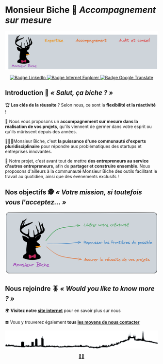 
# []() Monsieur Biche 🤝 _Accompagnement sur mesure_ 

<p align='center'>
    <img src='/images/monsieurbiche-banner-fr.png' alt='TODO image alt text' />
</p>

<!-- Social & useful links -->
<p align='center'>
    <!-- LinkedIn -->
    <a href='https://www.linkedin.com/monsieur-biche' title='Page LinkedIn de Monsieur Biche'>
        <img src="https://img.shields.io/badge/LinkedIn-1971c2?style=for-the-badge&logo=linkedin&logoColor=white" alt='Badge LinkedIn' />
    </a>
    <!-- Website -->
    <a href='https://monsieur-biche.fr' title='Site internet de Monsieur Biche'>
        <img src="https://img.shields.io/badge/Site internet-9c36b5?style=for-the-badge&logo=InternetExplorer&logoColor=white" alt='Badge Internet Explorer' />
    </a>
    <!-- English version -->
    <a href='https://github.com/MonsieurBiche/.github/blob/main/profile/README.en-US.md' title='Display this page in English'>
        <img src="https://img.shields.io/badge/Read%20this%20page%20in%20english-2f9e44?style=for-the-badge&logo=GoogleTranslate&logoColor=white" alt='Badge Google Translate' />
    </a>
</p>

## []() Introduction 🦌 _« Salut, ça biche ? »_
<!-- Notre version à nous du « Salut, ça farte ? » de Brice de Nice (2005) -->

🏆 **Les clés de la réussite** ? Selon nous, ce sont la **flexibilité et la réactivité** !

🌱 Nous vous proposons un **accompagnement sur mesure dans la réalisation de vos projets**, qu'ils viennent de germer dans votre esprit ou qu'ils mûrissent depuis des années. 

🧑‍🤝‍🧑Monsieur Biche, c'est **la puissance d'une communauté d'experts pluridisciplinaire** pour répondre aux problématiques des startups et entreprises innovantes.

💪 Notre projet, c'est avant tout de mettre **des entrepreneurs au service d'autres entrepreneurs**, afin de **partager et construire ensemble**. Nous proposons d'ailleurs à la communauté Monsieur Biche des outils facilitant le travail au quotidien, ainsi que des évènements exclusifs !

## []() Nos objectifs 🕵️ _« Votre mission, si toutefois vous l'acceptez... »_
<!-- Mission Impossible (1996-2024) -->

<p align='center'>
    <img src='/images/monsieurbiche-goal-fr.png' width="750px" alt='TODO image alt text' />
</p>

## []() Nous rejoindre 🪳 _« Would you like to know more ? »_ 
<!-- Starship Troopers (1997) -->

🌍 **Visitez notre [site internet](https://monsieur-biche.fr/)** pour en savoir plus sur nous  
  
☎️ Vous y trouverez également **tous [les moyens de nous contacter](https://monsieur-biche.fr/join-us)**  

<p align='center'>
    <img src='/images/skyline-lyon-france.png' width='800px' alt='TODO image alt text' />
</p>

<p align='center'>
    <a href='https://www.youtube.com/watch?v=t9XRnbuOyHc'>🏐🦌</a>
    <!-- RRRrrr (2003) -->
</p>
